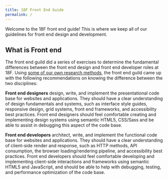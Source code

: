 ```yaml
---
title: 18F Front End Guide
permalink: /
---
```

Welcome to the 18F front end guide! This is where we keep all of our
guidelines for front end design and development.

## What is Front end

The front end guild did a series of exercises to determine the
fundamental differences between the front end design and front end
developer roles at 18F. Using [some of our own research
methods](https://methods.18f.gov), the front end guild came up with
the following recommendations on knowing the difference between the
two disciplines:

**Front end designers** design, write, and implement the
presentational code base for websites and applications. They should
have a clear understanding of design fundamentals and systems, such
as interface style guides, responsive design, grid systems, front end
frameworks, and accessibility best practices. Front end designers
should feel comfortable creating and implementing design systems
using semantic HTML5, CSS/Sass and be able to assist in debugging
this aspect of the code base.

**Front end developers** architect, write, and implement the
functional code base for websites and applications. They should have
a clear understanding of client-side render and response, such as
HTTP methods, API consumption, the browser loading/rendering
pipeline, and accessibility best practices. Front end developers
should feel comfortable developing and implementing client-side
interactions and frameworks using semantic HTML5 and JavaScript, and
should be able to help with debugging, testing, and performance
optimization of the code base.
